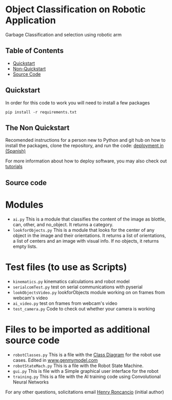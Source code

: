 # Object Classification on Robotic Application

Garbage Classification and selection using robotic arm

## Table of Contents

- [Quickstart](#quickstart)
- [Non-Quickstart](#the-non-quickstart)
- [Source Code](#source-code)


## Quickstart 

In order for this code to work you will need to install a few packages 

```shell script
pip install -r requirements.txt
```
## The Non Quickstart


Recomended instructions for a person new to Python and git hub on how to install the packages, clone the repository, and run the code: [deployment in (Spanish)](https://github.com/roncanciovl/objectclassification/blob/main/deployment.md)

For more information about how to deploy software, you may also check out [tutorials](https://github.com/roncanciovl/objectclassification/blob/main/tutorials.md)

## Source code

# Modules

- `ai.py` This is a module that classifies the content of the image as blottle, can, other, and no_object. It returns a category.
- `lookforObjects.py` This is a module that looks for the center of any object in the image and their orientations. It returns a list of orientations, a list of centers and an image with visual info. If no objects, it returns empty lists.

# Test files (to use as Scripts)

- `kinematics.py` kinematics calculations and robot model
- `serialcomTest.py` test on serial communications with pyserial
- `lookObjectsVideo.py` lookforObjects module working on on frames from webcam's video
- `ai_video.py` test on frames from webcam's video
- `test_camera.py` Code to check out whether your camera is working

# Files to be imported as additional source code  

- `robotClasses.py` This is a file with the [Class Diagram](https://app.genmymodel.com/personal/projects/_cYSoYGWiEe2ck8ytUMEi6A) for the robot use cases. Edited in www.genmymodel.com  
- `robotStateMach.py` This is a file with the Robot State Machine.
- `gui.py` This is file with a Simple graphical user interface for the robot
- `training.py` This is a file with the AI training code using Convolutional Neural Networks



For any other questions, solicitations email [Henry Roncancio](mailto:henryroncanciovelandia@gmail.com) (initial author)